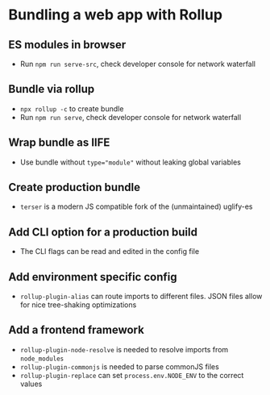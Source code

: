 # Bundling a web app with Rollup

## ES modules in browser

* Run `npm run serve-src`, check developer console for network waterfall


## Bundle via rollup

* `npx rollup -c` to create bundle
* Run `npm run serve`, check developer console for network waterfall

## Wrap bundle as IIFE

* Use bundle without `type="module"` without leaking global variables

## Create production bundle

* `terser` is a modern JS compatible fork of the (unmaintained) uglify-es

## Add CLI option for a production build

* The CLI flags can be read and edited in the config file

## Add environment specific config

* `rollup-plugin-alias` can route imports to different files. JSON files allow for nice tree-shaking optimizations

## Add a frontend framework

* `rollup-plugin-node-resolve` is needed to resolve imports from `node_modules`
* `rollup-plugin-commonjs` is needed to parse commonJS files
* `rollup-plugin-replace` can set `process.env.NODE_ENV` to the correct values
